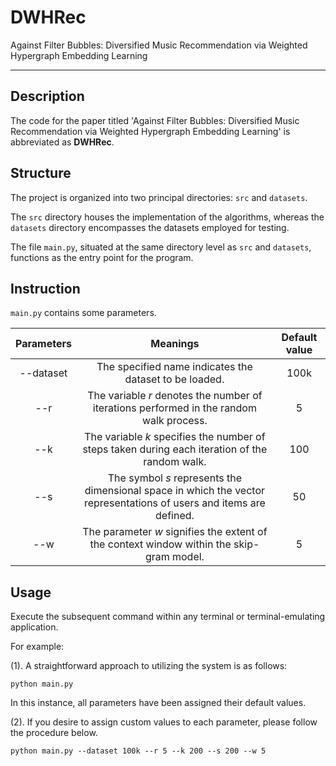 # DWHRec
Against Filter Bubbles: Diversified Music Recommendation via Weighted Hypergraph Embedding Learning
***
## Description
The code for the paper titled 'Against Filter Bubbles: Diversified Music Recommendation via Weighted Hypergraph Embedding Learning' is abbreviated as **DWHRec**.

##  Structure
The project is organized into two principal directories: `src` and `datasets`.

The `src` directory houses the implementation of the algorithms, whereas the `datasets` directory encompasses the datasets employed for testing.

The file `main.py`, situated at the same directory level as `src` and `datasets`, functions as the entry point for the program.

## Instruction
`main.py` contains some parameters.

| Parameters | Meanings | Default value |
|:---:|:---:| :---: |
| --dataset | The specified name indicates the dataset to be loaded. | 100k |
| --r | The variable $r$ denotes the number of iterations performed in the random walk process. | 5 |
| --k | The variable $k$ specifies the number of steps taken during each iteration of the random walk. | 100 |
| --s | The symbol $s$ represents the dimensional space in which the vector representations of users and items are defined. | 50 |
| --w | The parameter $w$ signifies the extent of the context window within the skip-gram model. | 5 |

## Usage
Execute the subsequent command within any terminal or terminal-emulating application.

For example:

(1). A straightforward approach to utilizing the system is as follows:
```
python main.py
```

In this instance, all parameters have been assigned their default values.

(2). 
If you desire to assign custom values to each parameter, please follow the procedure below.
```
python main.py --dataset 100k --r 5 --k 200 --s 200 --w 5
```
